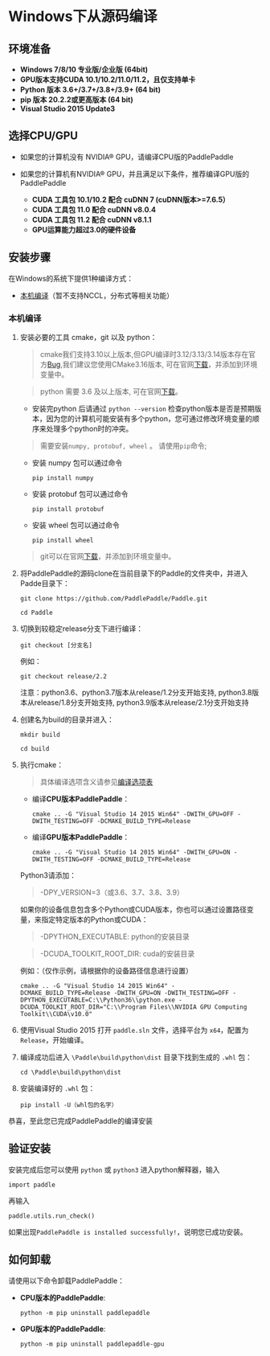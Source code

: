# **Windows下从源码编译**

## 环境准备

* **Windows 7/8/10 专业版/企业版 (64bit)**
* **GPU版本支持CUDA 10.1/10.2/11.0/11.2，且仅支持单卡**
* **Python 版本 3.6+/3.7+/3.8+/3.9+ (64 bit)**
* **pip 版本 20.2.2或更高版本 (64 bit)**
* **Visual Studio 2015 Update3**

## 选择CPU/GPU

* 如果您的计算机没有 NVIDIA® GPU，请编译CPU版的PaddlePaddle

* 如果您的计算机有NVIDIA® GPU，并且满足以下条件，推荐编译GPU版的PaddlePaddle
    * **CUDA 工具包 10.1/10.2 配合 cuDNN 7 (cuDNN版本>=7.6.5）**
    * **CUDA 工具包 11.0 配合 cuDNN v8.0.4**
    * **CUDA 工具包 11.2 配合 cuDNN v8.1.1**
    * **GPU运算能力超过3.0的硬件设备**

## 安装步骤

在Windows的系统下提供1种编译方式：

* [本机编译](#compile_from_host)（暂不支持NCCL，分布式等相关功能）

<a name="win_source"></a>
### <span id="compile_from_host">**本机编译**</span>

1. 安装必要的工具 cmake，git 以及 python：

    > cmake我们支持3.10以上版本,但GPU编译时3.12/3.13/3.14版本存在官方[Bug](https://cmake.org/pipermail/cmake/2018-September/068195.html),我们建议您使用CMake3.16版本, 可在官网[下载](https://cmake.org/download/)，并添加到环境变量中。

    > python 需要 3.6 及以上版本, 可在官网[下载](https://www.python.org/downloads/release/python-3610/)。

    * 安装完python 后请通过 `python --version` 检查python版本是否是预期版本，因为您的计算机可能安装有多个python，您可通过修改环境变量的顺序来处理多个python时的冲突。

    > 需要安装`numpy, protobuf, wheel` 。 请使用`pip`命令;

    * 安装 numpy 包可以通过命令
        ```
        pip install numpy
        ```
    * 安装 protobuf 包可以通过命令
        ```
        pip install protobuf
        ```
    * 安装 wheel 包可以通过命令
        ```
        pip install wheel
        ```

    > git可以在官网[下载](https://gitforwindows.org/)，并添加到环境变量中。

2. 将PaddlePaddle的源码clone在当前目录下的Paddle的文件夹中，并进入Padde目录下：

    ```
    git clone https://github.com/PaddlePaddle/Paddle.git
    ```
    ```
    cd Paddle
    ```

3. 切换到较稳定release分支下进行编译：

    ```
    git checkout [分支名]
    ```

    例如：

    ```
    git checkout release/2.2
    ```

    注意：python3.6、python3.7版本从release/1.2分支开始支持, python3.8版本从release/1.8分支开始支持, python3.9版本从release/2.1分支开始支持

4. 创建名为build的目录并进入：

    ```
    mkdir build
    ```
    ```
    cd build
    ```

5. 执行cmake：

    > 具体编译选项含义请参见[编译选项表](https://www.paddlepaddle.org.cn/documentation/docs/zh/develop/install/Tables.html#Compile)

    *  编译**CPU版本PaddlePaddle**：

        ```
        cmake .. -G "Visual Studio 14 2015 Win64" -DWITH_GPU=OFF -DWITH_TESTING=OFF -DCMAKE_BUILD_TYPE=Release
        ```

    *  编译**GPU版本PaddlePaddle**：

        ```
        cmake .. -G "Visual Studio 14 2015 Win64" -DWITH_GPU=ON -DWITH_TESTING=OFF -DCMAKE_BUILD_TYPE=Release
        ```

    Python3请添加：

    > -DPY_VERSION=3（或3.6、3.7、3.8、3.9）

    如果你的设备信息包含多个Python或CUDA版本，你也可以通过设置路径变量，来指定特定版本的Python或CUDA：

    > -DPYTHON_EXECUTABLE: python的安装目录

    > -DCUDA_TOOLKIT_ROOT_DIR: cuda的安装目录

    例如：（仅作示例，请根据你的设备路径信息进行设置）

    ```
    cmake .. -G "Visual Studio 14 2015 Win64" -DCMAKE_BUILD_TYPE=Release -DWITH_GPU=ON -DWITH_TESTING=OFF -DPYTHON_EXECUTABLE=C:\\Python36\\python.exe -DCUDA_TOOLKIT_ROOT_DIR="C:\\Program Files\\NVIDIA GPU Computing Toolkit\\CUDA\v10.0"
    ```

6. 使用Visual Studio 2015 打开 `paddle.sln` 文件，选择平台为 `x64`，配置为 `Release`，开始编译。

7. 编译成功后进入 `\Paddle\build\python\dist` 目录下找到生成的 `.whl` 包：

    ```
    cd \Paddle\build\python\dist
    ```

8. 安装编译好的 `.whl` 包：

    ```
    pip install -U（whl包的名字）
    ```

恭喜，至此您已完成PaddlePaddle的编译安装

## **验证安装**
安装完成后您可以使用 `python` 或 `python3` 进入python解释器，输入
```
import paddle
```
再输入
```
paddle.utils.run_check()
```

如果出现`PaddlePaddle is installed successfully!`，说明您已成功安装。

## **如何卸载**
请使用以下命令卸载PaddlePaddle：

* **CPU版本的PaddlePaddle**:
    ```
    python -m pip uninstall paddlepaddle
    ```

* **GPU版本的PaddlePaddle**:
    ```
    python -m pip uninstall paddlepaddle-gpu
    ```
